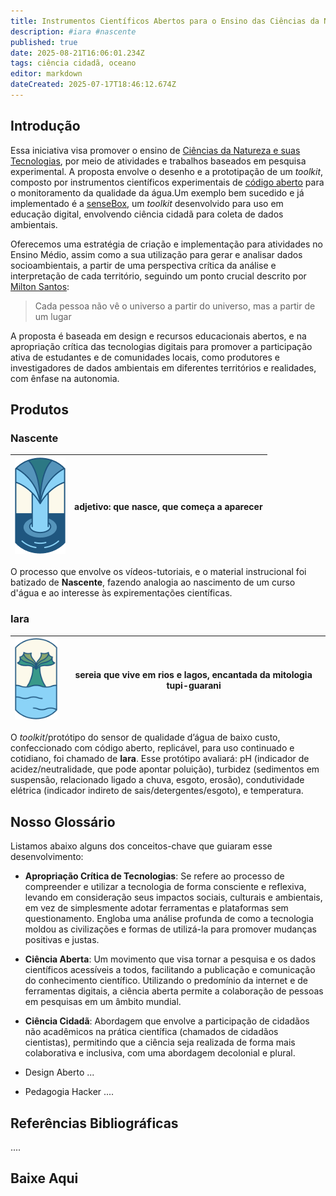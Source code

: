 ```yaml
---
title: Instrumentos Científicos Abertos para o Ensino das Ciências da Natureza
description: #iara #nascente
published: true
date: 2025-08-21T16:06:01.234Z
tags: ciência cidadã, oceano
editor: markdown
dateCreated: 2025-07-17T18:46:12.674Z
---
```



## Introdução


Essa iniciativa visa promover o ensino de [Ciências da Natureza e suas Tecnologias](https://movimentopelabase.org.br/wp-content/uploads/2019/06/2018_12_keyshift_Cie%CC%82ncias-da-Natureza-na-BNCC_v01.pdf), por meio de atividades e trabalhos baseados em pesquisa experimental. A proposta envolve o desenho e a prototipação de um *toolkit*, composto por instrumentos científicos experimentais de [código aberto](https://pt.wikipedia.org/wiki/C%C3%B3digo_aberto#:~:text=O%20movimento%20de%20c%C3%B3digo%20aberto,descoberta%20e%20pesquisa%20de%20medicamentos.&text=O%20termo%20%22c%C3%B3digo%20aberto%22%20foi,comercial%20evitando%20o%20discurso%20%C3%A9tico.) para o monitoramento da qualidade da água.Um exemplo bem sucedido e já implementado é a [senseBox](https://sensebox.de/en/), um *toolkit* desenvolvido para uso em educação digital, envolvendo ciência cidadã para coleta de dados ambientais.


Oferecemos uma estratégia de criação e implementação para atividades no Ensino Médio, assim como a sua utilização para gerar e analisar dados socioambientais, a partir de uma perspectiva crítica da análise e interpretação de cada território, seguindo um ponto crucial descrito por [Milton Santos](https://www.youtube.com/watch?v=TRfYvIors78):

> Cada pessoa não vê o universo a partir do universo, mas a partir de um lugar

A proposta é baseada em design e recursos educacionais abertos, e na apropriação crítica das tecnologias digitais para promover a participação ativa de estudantes e de comunidades locais, como produtores e investigadores de dados ambientais em diferentes territórios e realidades, com ênfase na autonomia. 

## Produtos

### Nascente

| ![[maedagua]nascentebadge.png](/projetos/maedagua/[maedagua]nascentebadge.png)       | adjetivo: que nasce, que começa a aparecer
| ----------- | ----------- |


O processo que envolve os vídeos-tutoriais, e o material instrucional foi batizado de **Nascente**, fazendo analogia ao nascimento de um curso d'água e ao interesse às expirementações científicas.

### Iara

| ![[maedagua]iarabadge.png](/projetos/maedagua/[maedagua]iarabadge.png)     | sereia que vive em rios e lagos, encantada da mitologia tupi-guarani |
| ----------- | ----------- |

O *toolkit*/protótipo do sensor de qualidade d’água de baixo custo, confeccionado com código aberto, replicável, para uso continuado e cotidiano, foi chamado de **Iara**. Esse protótipo avaliará: pH (indicador de acidez/neutralidade, que pode apontar poluição), turbidez (sedimentos em suspensão, relacionado ligado a chuva, esgoto, erosão), condutividade elétrica (indicador indireto de sais/detergentes/esgoto), e temperatura.


## Nosso Glossário

Listamos abaixo alguns dos conceitos-chave que guiaram esse desenvolvimento:


- **Apropriação Crítica de Tecnologias**: Se refere ao processo de compreender e utilizar a tecnologia de forma consciente e reflexiva, levando em consideração seus impactos sociais, culturais e ambientais, em vez de simplesmente adotar ferramentas e plataformas sem questionamento. Engloba uma análise profunda de como a tecnologia moldou as civilizações e formas de utilizá-la para promover mudanças positivas e justas.

- **Ciência Aberta**: Um movimento que visa tornar a pesquisa e os dados científicos acessíveis a todos, facilitando a publicação e comunicação do conhecimento científico. Utilizando o predomínio da internet e de ferramentas digitais, a ciência aberta permite a colaboração de pessoas em pesquisas em um âmbito mundial.

- **Ciência Cidadã**: Abordagem que envolve a participação de cidadãos não acadêmicos na prática científica (chamados de cidadãos cientistas), permitindo que a ciência seja realizada de forma mais colaborativa e inclusiva, com uma abordagem decolonial e plural.

- Design Aberto
...
- Pedagogia Hacker
....

## Referências Bibliográficas
....
## Baixe Aqui